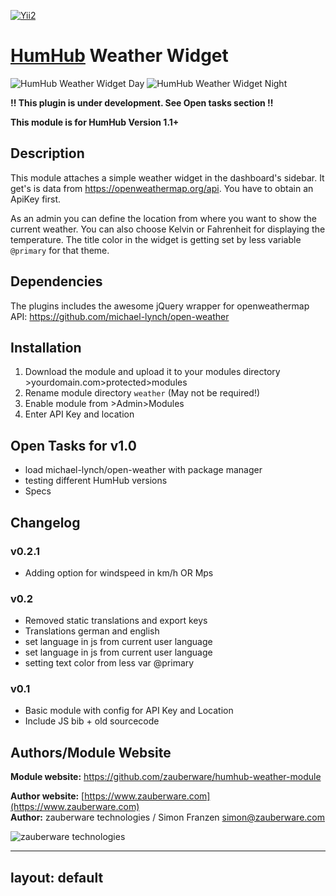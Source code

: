 [![Yii2](https://img.shields.io/badge/Powered_by-Yii_Framework-green.svg?style=flat)](http://www.yiiframework.com/)

# [HumHub](https://github.com/humhub/humhub) Weather Widget

![HumHub Weather Widget Day](https://raw.githubusercontent.com/zauberware/humhub-weather-module/master/assets/sample1.png) ![HumHub Weather Widget Night](https://raw.githubusercontent.com/zauberware/humhub-weather-module/master/assets/sample2.png)

__!! This plugin is under development. See Open tasks section !!__

__This module is for HumHub Version 1.1+__

## Description

This module attaches a simple weather widget in the dashboard's sidebar. It get's is data from <https://openweathermap.org/api>. You have to obtain an ApiKey first. 

As an admin you can define the location from where you want to show the current weather. You can also choose Kelvin or Fahrenheit for displaying the temperature. The title color in the widget is getting set by less variable `@primary` for that theme.

## Dependencies

The plugins includes the awesome jQuery wrapper for openweathermap API: <https://github.com/michael-lynch/open-weather>
    
## Installation
1. Download the module and upload it to your modules directory >yourdomain.com>protected>modules
2. Rename module directory ```weather``` (May not be required!)
3. Enable module from >Admin>Modules
4. Enter API Key and location

## Open Tasks for v1.0
* load michael-lynch/open-weather with package manager
* testing different HumHub versions
* Specs

## Changelog

### v0.2.1
* Adding option for windspeed in km/h OR Mps

### v0.2
* Removed static translations and export keys
* Translations german and english
* set language in js from current user language
* set language in js from current user language
* setting text color from less var @primary

### v0.1
* Basic module with config for API Key and Location
* Include JS bib + old sourcecode


## Authors/Module Website

__Module website:__ <https://github.com/zauberware/humhub-weather-module>  

__Author website:__ [https://www.zauberware.com](https://www.zauberware.com)    
__Author:__ zauberware technologies / Simon Franzen <simon@zauberware.com>  

![zauberware technologies](https://avatars3.githubusercontent.com/u/1753330?s=200&v=4)

---
layout: default
---
